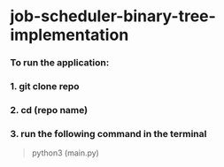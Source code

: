 # job-scheduler-binary-tree-implementation

### To run the application:

### 1. git clone repo

### 2. cd (repo name)

### 3. run the following command in the terminal

 > python3 (main.py)

